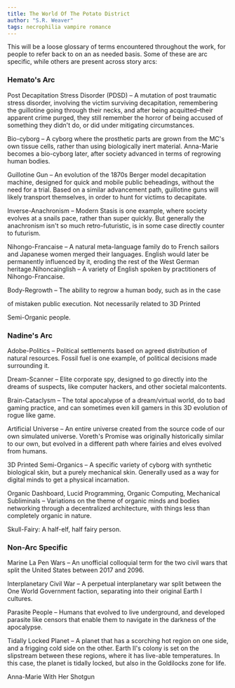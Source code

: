 ```yaml
---
title: The World Of The Potato District
author: "S.R. Weaver"
tags: necrophilia vampire romance
---
```

This will be a loose glossary of terms encountered throughout the work, for people to refer back to on an as needed basis. Some of these are arc specific, while others are present across story arcs:

### Hemato's Arc

Post Decapitation Stress Disorder (PDSD) – A mutation of post traumatic stress disorder, involving the victim surviving decapitation, remembering the guillotine going through their necks, and after being acquitted–their apparent crime purged, they still remember the horror of being accused of something they didn't do, or did under mitigating circumstances.

Bio-cyborg – A cyborg where the prosthetic parts are grown from the MC's own tissue cells, rather than using biologically inert material. Anna-Marie becomes a bio-cyborg later, after society advanced in terms of regrowing human bodies.

Guillotine Gun – An evolution of the 1870s Berger model decapitation machine, designed for quick and mobile public beheadings, without the need for a trial. Based on a similar advancement path, guillotine guns will likely transport themselves, in order to hunt for victims to decapitate.

Inverse-Anachronism – Modern Stasis is one example, where society evolves at a snails pace, rather than super quickly. But generally the anachronism isn't so much retro-futuristic, is in some case directly counter to futurism.

Nihongo-Francaise – A natural meta-language family do to French sailors and Japanese women merged their languages. English would later be permanently influenced by it, eroding the rest of the West German heritage.Nihoncainglish – A variety of English spoken by practitioners of Nihongo-Francaise.

Body-Regrowth – The ability to regrow a human body, such as in the case

of mistaken public execution. Not necessarily related to 3D Printed

Semi-Organic people.

### Nadine's Arc

Adobe-Politics – Political settlements based on agreed distribution of natural resources. Fossil fuel is one example, of political decisions made surrounding it.

Dream-Scanner – Elite corporate spy, designed to go directly into the dreams of suspects, like computer hackers, and other societal malcontents.

Brain-Cataclysm – The total apocalypse of a dream/virtual world, do to bad gaming practice, and can sometimes even kill gamers in this 3D evolution of rogue like game.

Artificial Universe – An entire universe created from the source code of our own simulated universe. Voreth's Promise was originally historically similar to our own, but evolved in a different path where fairies and elves evolved from humans.

3D Printed Semi-Organics – A specific variety of cyborg with synthetic biological skin, but a purely mechanical skin. Generally used as a way for digital minds to get a physical incarnation.

Organic Dashboard, Lucid Programming, Organic Computing, Mechanical Subliminals – Variations on the theme of organic minds and bodies networking through a decentralized architecture, with things less than completely organic in nature.

Skull-Fairy: A half-elf, half fairy person.

### Non-Arc Specific

Marine La Pen Wars – An unofficial colloquial term for the two civil wars that split the United States between 2017 and 2096.

Interplanetary Civil War – A perpetual interplanetary war split between the One World Government faction, separating into their original Earth I cultures.

Parasite People – Humans that evolved to live underground, and developed parasite like censors that enable them to navigate in the darkness of the apocalypse.

Tidally Locked Planet – A planet that has a scorching hot region on one side, and a frigging cold side on the other. Earth II's colony is set on the slipstream between these regions, where it has live-able temperatures. In this case, the planet is tidally locked, but also in the Goldilocks zone for life.

Anna-Marie With Her Shotgun
